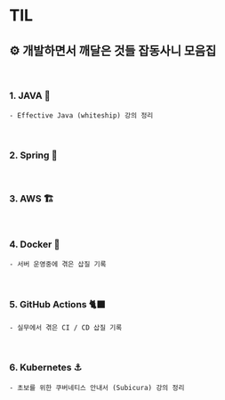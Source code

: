 # TIL

## ⚙️ 개발하면서 깨달은 것들 잡동사니 모음집 

<br>

### 1. JAVA 🔑

    - Effective Java (whiteship) 강의 정리

<br>

### 2. Spring 🌱

<br>

### 3. AWS 🏗

<br>

### 4. Docker 🐳

    - 서버 운영중에 겪은 삽질 기록

<br>

### 5. GitHub Actions 🐈‍⬛

    - 실무에서 겪은 CI / CD 삽질 기록

<br>

### 6. Kubernetes ⚓️

    - 초보를 위한 쿠버네티스 안내서 (Subicura) 강의 정리



